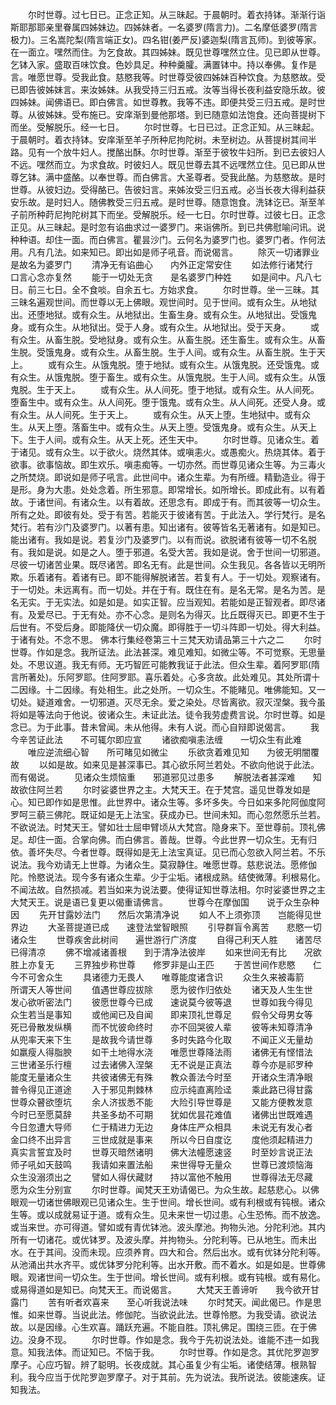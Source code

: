 <!-- { "loadSidebar": true } -->
　　尔时世尊。过七日已。正念正知。从三昧起。于晨朝时。着衣持钵。渐渐行诣斯耶那耶亲里眷属四姊妹边。四姊妹者。一名婆罗(隋言力)。二名摩低婆罗(隋言极力)。三名嵩陀梨(隋言端正女)。四名钳(姜严反)婆迦梨(隋言瓦师)。到彼等家。在一面立。嘿然而住。为乞食故。其四姊妹。既见世尊嘿然立住。见已即从世尊。乞钵入家。盛取百味饮食。色妙具足。种种羹臛。满置钵中。持以奉佛。复作是言。唯愿世尊。受我此食。慈愍我等。时世尊受彼四姊妹百种饮食。为慈愍故。受已即告彼姊妹言。来汝姊妹。从我受持三归五戒。汝等当得长夜利益安隐乐故。彼四姊妹。闻佛语已。即白佛言。如世尊教。我等不违。即便共受三归五戒。是时世尊。从彼姊妹。受布施已。安庠渐到曼他那塔。到已随意如法饱食。还向菩提树下而坐。受解脱乐。经一七日。
　　尔时世尊。七日已过。正念正知。从三昧起。于晨朝时。着衣持钵。安庠渐至羊子所种尼拘陀树。未至树边。从菩提树其间半路。见有一个放牛妇人。搅酪出酥。尔时世尊。渐至于彼牧牛妇所。到已去彼妇人不远。嘿然而立。为求食故。时彼妇人。既见世尊去其不远嘿然立住。见已即从世尊乞钵。满中盛酪。以奉世尊。而白佛言。大圣尊者。受我此酪。为慈愍故。是时世尊。从彼妇边。受得酪已。告彼妇言。来姊汝受三归五戒。必当长夜大得利益获安乐故。是时妇人。随佛教受三归五戒。是时世尊。随意饱食。洗钵讫已。渐至羊子前所种莳尼拘陀树其下而坐。受解脱乐。经一七日。尔时世尊。过彼七日。正念正见。从三昧起。是时忽有谄曲求过一婆罗门。来诣佛所。到已共佛慰喻问讯。说种种语。却住一面。而白佛言。瞿昙沙门。云何名为婆罗门也。婆罗门者。作何法用。凡有几法。如来知已。即出如是师子吼音。而说偈言。
　　除灭一切诸罪业　　是故名为婆罗门
　　清净无有谄曲心　　内外正定常安住
　　如法修行诸梵行　　口言心念亦复然
　　能于一切处无贪　　是名婆罗门种姓
　　如是间中。凡八七日。前三七日。全不食啖。自余五七。方始求食。
　　尔时世尊。坐一三昧。其三昧名遍观世间。而世尊以无上佛眼。观世间时。见于世间。或有众生。从地狱出。还堕地狱。或有众生。从地狱出。生畜生身。或有众生。从地狱出。受饿鬼身。或有众生。从地狱出。受于人身。或有众生。从地狱出。受于天身。
　　或有众生。从畜生脱。受地狱身。或有众生。从畜生脱。还生畜生。或有众生。从畜生脱。受饿鬼身。或有众生。从畜生脱。生于人间。或有众生。从畜生脱。生于天上。
　　或有众生。从饿鬼脱。堕于地狱。或有众生。从饿鬼脱。还受饿鬼。或有众生。从饿鬼脱。堕于畜生。或有众生。从饿鬼脱。生于人间。或有众生。从饿鬼脱。生于天上。
　　或有众生。从人间死。堕于地狱。或有众生。从人间死。堕畜生中。或有众生。从人间死。堕于饿鬼。或有众生。从人间死。还受人身。或有众生。从人间死。生于天上。
　　或有众生。从天上堕。生地狱中。或有众生。从天上堕。落畜生中。或有众生。从天上堕。受饿鬼身。或有众生。从天上下。生于人间。或有众生。从天上死。还生天中。
　　尔时世尊。见诸众生。着于诸见。或有众生。以于欲火。烧然其体。或嗔恚火。或愚痴火。热烧其体。着于欲事。欲事恼故。即生欢乐。嗔恚痴等。一切亦然。而世尊见诸众生等。为三毒火之所焚烧。即说如是师子吼言。此世间中。诸众生辈。为有所缠。精勤造业。得于是形。身为大患。处处念着。所生邪意。即常增长。如所增长。即成此有。以有着故。于诸世间。有诸众生。以有着故。还思念有。即成于有。而其彼等一切众生。所有之处。即彼有处。受于有苦。若能灭于彼诸有苦。于此法入。学行梵行。是名梵行。若有沙门及婆罗门。以著有患。知出诸有。彼等皆名无著诸有。如是知已。能出诸有。我如是说。若复沙门及婆罗门。以有而说。欲脱诸有彼等一切不名脱有。我如是说。如是之人。堕于邪道。名受大苦。我如是说。舍于世间一切邪道。尽彼一切诸苦业果。既尽诸苦。即名无有。此是世间。众生我见。各各皆以无明所欺。乐着诸有。着诸有已。即不能得解脱诸苦。若复有人。于一切处。观察诸有。于一切处。未远离有。而一切处。并在于有。既住在有。是名无常。是名为苦。是名无实。于无实法。如是如是。如实正智。应当观知。若能如是正智观者。即尽诸有。及爱尽已。于无有处。亦不心念。是则名为得灭。比丘既得灭已。即更不生于后世有。不受后身。即能降伏一切众魔。即得胜于一切斗阵即一切处。得大利益。于诸有处。不念不思。
佛本行集经卷第三十三梵天劝请品第三十六之二
　　尔时世尊。作如是念。我所证法。此法甚深。难见难知。如微尘等。不可觉察。无思量处。不思议道。我无有师。无巧智匠可能教我证于此法。但众生辈。着阿罗耶(隋言所著处)。乐阿罗耶。住阿罗耶。喜乐着处。心多贪故。此处难见。其处所谓十二因缘。十二因缘。有处相生。此之处所。一切众生。不能睹见。唯佛能知。又一切处。疑道难舍。一切邪道。灭尽无余。爱之染处。尽皆离欲。寂灭涅槃。我今虽将如是等法向于他说。彼诸众生。未证此法。徒令我劳虚费言说。尔时世尊。如是念已。为于此事。昔未曾闻。未从他得。未有人说。而心自辩即说偈言。
　　我今辛苦证此法　　不可辄尔即应宣
　　诸欲痴嗔恚法缠　　一切众生有此难
　　唯应逆流细心智　　所可睹见如微尘
　　乐欲贪着难见知　　为彼无明闇覆故
　　以如是故。如来见是甚深事已。其心欲乐阿兰若处。不欲向他说于此法。而有偈说。
　　见诸众生烦恼重　　邪道邪见过患多
　　解脱法者甚深难　　知故欲住阿兰若
　　尔时娑婆世界之主。大梵天王。在于梵宫。遥见世尊发如是心。知已即作如是思惟。此世界中。诸众生等。多坏多失。今日如来多陀阿伽度阿罗呵三藐三佛陀。既证如是无上法宝。获成办已。世间未知。而心忽然愿乐兰若。不欲说法。时梵天王。譬如壮士屈申臂顷从大梵宫。隐身来下。至世尊前。顶礼佛足。却住一面。合掌向佛。而白佛言。善哉。世尊。今此世界一切众生。无有归依。善坏失尽。今者世尊。既得如是无上法宝真证。见已而心忽欲入阿兰若。不乐说法。我今劝请无上世尊。为诸众生。莫寂静住。唯愿世尊。慈悲说法。愿修伽陀。怜愍说法。现今多有诸众生辈。少于尘垢。诸根成熟。结使微薄。利根易化。不闻法故。自然损减。若当如来为说法要。使得证知世尊法相。尔时娑婆世界之主大梵天王。说是语已复更以偈重请佛言。
　　世尊今在摩伽国　　说于众生杂种因
　　先开甘露妙法门　　然后次第清净说
　　如人不上须弥顶　　岂能得见世界边
　　大圣菩提道已成　　速登法堂智眼照
　　引导群盲令离苦　　悲愍一切诸众生
　　世尊疾舍此树间　　遍世游行广济度
　　自得己利天人胜　　诸苦尽已得清凉
　　佛不增减诸善根　　到于清净法彼岸
　　如来世间无有比　　况欲胜上亦复无
　　三界独步称世尊　　修罗非是山王匹
　　于苦世间作悲愍　　仁今不可舍众生
　　具诸德力无畏人　　唯尊能度诸含识
　　众生久来被毒箭　　所谓天人等世间
　　值遇世尊应拔除　　愿为彼作归依处
　　诸天及人生生世　　发心欲听密法门
　　彼愿世尊今已成　　速说莫今彼等退
　　世尊如我今得见　　众生若当是事知
　　或他闻已及自闻　　即来顶礼世尊足
　　假令父母男女等　　死已骨散发纵横
　　而不忧彼命终时　　亦不回哭彼人辈
　　彼等未知尊清净　　从兜率天来下生
　　是故我今请世尊　　多时失路今化取
　　不闻正义无量劫　　如羸瘦人得脂腴
　　如干土地得水浇　　唯愿世尊降法雨
　　诸佛无有悭惜法　　三世诸圣乐行檀
　　过去诸佛入涅槃　　无不说是正真法
　　尊今亦是祁罗种　　能度无量诸众生
　　共彼诸佛无有殊　　教众善法今时至
　　开诸众生清净眼　　普令得见正道途
　　入于邪见荆棘林　　应示纯直离险迳
　　乘此路已得甘露　　世尊众瞽欲堕坑
　　余人济拔悉不能　　大险引导世尊是
　　又能方便教发意　　今时已至愿莫辞
　　共圣多劫不可期　　犹如优昙花难值
　　诸佛出世既难遇　　今日忽遭大导师
　　仁于精进力无边　　身体庄严众相具
　　未说无有发心者　　金口终不出异言
　　三世成就是事来　　所以今日自度讫
　　度他须起精进力　　真实言誓宜及时
　　世尊灭暗然诸明　　佛大法幢愿速竖
　　时至妙言说正法　　师子吼如天鼓鸣
　　我请如来置法船　　来世得导无量众
　　世尊已渡烦恼海　　众生没溺须出之
　　譬如人得伏藏财　　持以富他不触用
　　世尊得法无尽藏　　愿为众生分别宣
　　尔时世尊。闻梵天王劝请偈已。为众生故。起慈悲心。以佛眼观一切诸世佛眼观已见诸众生。生于世间。增长世间。或有利根或有钝根。诸众生等。或以成就易证于道。或有众生。见未来世一切过患。心生恐怖。而不放逸。或当来世。亦可得道。譬如或有青优钵池。波头摩池。拘物头池。分陀利池。其内所有一切诸花。或优钵罗。及波头摩。并拘物头。分陀利等。已从地生。而未出水。在于其间。没而未现。应须养育。四大和合。然后出水。或有优钵分陀利等。从池涌出共水齐平。或优钵罗分陀利等。出水开敷。而不着水。如是如是。世尊佛眼。观诸世间一切众生。生于世间。增长世间。或有利根。或有钝根。或有易化。或易得道如是知已。向梵天王。而说偈言。
　　大梵天王善谛听　　我今欲开甘露门
　　苦有听者欢喜来　　至心听我说法味
　　尔时梵天。闻此偈已。作是思惟。如来世尊。当说此法。修伽陀。当欲说此法。世尊怜愍。为我受请。欲说法故。以是因缘。心生欢喜。踊跃充遍。不能自胜。顶礼佛足。围绕三匝。在于佛边。没身不现。
　　尔时世尊。作如是念。我今于先初说法处。谁能不违一如我意。知我法体。而证知已。不恼于我。
　　尔时世尊。作如是念。其优陀罗迦罗摩子。心应巧智。辨了聪明。长夜成就。其心虽复少有尘垢。诸使结薄。根熟智利。我今应当于优陀罗迦罗摩子。对于其前。先为说法。我所说法。彼能速疾。证知我法。
